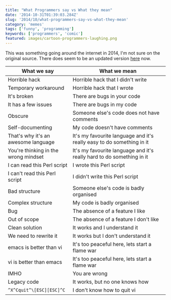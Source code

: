 ```yaml
---
title: "What Programmers say vs What they mean"
date: '2014-10-31T01:39:03.284Z'
slug: '2014/10/what-programmers-say-vs-what-they-mean'
category: 'memes'
tags: ['funny', 'programming']
keywords: ['programmers', 'comic']
featured: images/cartoon-programmers-laughing.png
---
```


This was something going around the internet in 2014, I'm not sure on the original source. There does seem to be an updated version [here](https://www.smart-jokes.org/programmers-say-vs-what-they-mean.html) now.

| What we say                          | What we mean                                                          |
|--------------------------------------|-----------------------------------------------------------------------|
| Horrible hack                        | Horrible hack that I didn't write                                     |
| Temporary workaround                 | Horrible hack that I wrote                                            |
| It's broken                          | There are bugs in your code                                           |
| It has a few issues                  | There are bugs in my code                                             |
| Obscure                              | Someone else's code does not have comments                            |
| Self-documenting                     | My code doesn't have comments                                         |
| That's why it's an awesome language  | It's my favourite language and it's really easy to do something in it |
| You're thinking in the wrong mindset | It's my favourite language and it's really hard to do something in it |
| I can read this Perl script          | I wrote this Perl script                                              |
| I can't read this Perl script        | I didn't write this Perl script                                       |
| Bad structure                        | Someone else's code is badly organised                                |
| Complex structure                    | My code is badly organised                                            |
| Bug                                  | The absence of a feature I like                                       |
| Out of scope                         | The absence of a feature I don't like                                 |
| Clean solution                       | It works and I understand it                                          |
| We need to rewrite it                | It works but I don't understand it                                    |
| emacs is better than vi              | It's too peaceful here, lets start a flame war                        |
| vi is better than emacs              | It's too peaceful here, lets start a flame war                        |
| IMHO                                 | You are wrong                                                         |
| Legacy code                          | It works, but no one knows how                                        |
| `^X^Cquit^\[ESC][ESC]^C`             | I don't know how to quit vi                                           |